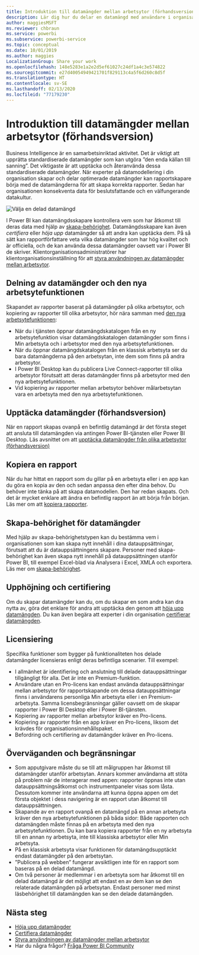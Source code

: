 ```yaml
---
title: Introduktion till datamängder mellan arbetsytor (förhandsversion)
description: Lär dig hur du delar en datamängd med användare i organisationen. De kan sedan skapa rapporter baserat på din datamängd på sina egna arbetsytor.
author: maggiesMSFT
ms.reviewer: chbraun
ms.service: powerbi
ms.subservice: powerbi-service
ms.topic: conceptual
ms.date: 10/01/2019
ms.author: maggies
LocalizationGroup: Share your work
ms.openlocfilehash: 148e5283e1a2e2d5ef61027c24df1a4c3e574822
ms.sourcegitcommit: e27d40054949421701f829113c4a5f6d260c8d5f
ms.translationtype: HT
ms.contentlocale: sv-SE
ms.lasthandoff: 02/13/2020
ms.locfileid: "77179230"
---
```

# <a name="intro-to-datasets-across-workspaces-preview"></a>Introduktion till datamängder mellan arbetsytor (förhandsversion)

Business Intelligence är en samarbetsinriktad aktivitet. Det är viktigt att upprätta standardiserade datamängder som kan utgöra ”den enda källan till sanning”. Det viktigaste är att upptäcka och återanvända dessa standardiserade datamängder. När experter på datamodellering i din organisation skapar och delar optimerade datamängder kan rapportskapare börja med de datamängderna för att skapa korrekta rapporter. Sedan har organisationen konsekventa data för beslutsfattande och en välfungerande datakultur.

![Välja en delad datamängd](media/service-datasets-across-workspaces/power-bi-select-shared-dataset.png)

I Power BI kan datamängdsskapare kontrollera vem som har åtkomst till deras data med hjälp av [skapa-behörighet](service-datasets-build-permissions.md). Datamängdsskapare kan även *certifiera* eller *höja upp* datamängder så att andra kan upptäcka dem. På så sätt kan rapportförfattare veta vilka datamängder som har hög kvalitet och är officiella, och de kan använda dessa datamängder oavsett var i Power BI de skriver. Klientorganisationsadministratörer har klientorganisationsinställning för att [styra användningen av datamängder mellan arbetsytor](service-datasets-admin-across-workspaces.md).

## <a name="dataset-sharing-and-the-new-workspace-experience"></a>Delning av datamängder och den nya arbetsytefunktionen

Skapandet av rapporter baserat på datamängder på olika arbetsytor, och kopiering av rapporter till olika arbetsytor, hör nära samman med [den nya arbetsytefunktionen](service-create-the-new-workspaces.md):

- När du i tjänsten öppnar datamängdskatalogen från en ny arbetsytefunktion visar datamängdskatalogen datamängder som finns i Min arbetsyta och i arbetsytor med den nya arbetsytefunktionen. 
- När du öppnar datamängdskatalogen från en klassisk arbetsyta ser du bara datamängderna på den arbetsytan, inte dem som finns på andra arbetsytor.
- I Power BI Desktop kan du publicera Live Connect-rapporter till olika arbetsytor förutsatt att deras datamängder finns på arbetsytor med den nya arbetsytefunktionen.
- Vid kopiering av rapporter mellan arbetsytor behöver målarbetsytan vara en arbetsyta med den nya arbetsytefunktionen.

## <a name="discover-datasets-preview"></a>Upptäcka datamängder (förhandsversion)

När en rapport skapas ovanpå en befintlig datamängd är det första steget att ansluta till datamängden via antingen Power BI-tjänsten eller Power BI Desktop. Läs avsnittet om att [upptäcka datamängder från olika arbetsytor (förhandsversion)](service-datasets-discover-across-workspaces.md)

## <a name="copy-a-report"></a>Kopiera en rapport

När du har hittat en rapport som du gillar på en arbetsyta eller i en app kan du göra en kopia av den och sedan anpassa den efter dina behov. Du behöver inte tänka på att skapa datamodellen. Den har redan skapats. Och det är mycket enklare att ändra en befintlig rapport än att börja från början. Läs mer om att [kopiera rapporter](service-datasets-copy-reports.md).

## <a name="build-permission-for-datasets"></a>Skapa-behörighet för datamängder

Med hjälp av skapa-behörighetstypen kan du bestämma vem i organisationen som kan skapa nytt innehåll i dina datauppsättningar, förutsatt att du är datauppsättningens skapare. Personer med skapa-behörighet kan även skapa nytt innehåll på datauppsättningen utanför Power BI, till exempel Excel-blad via Analysera i Excel, XMLA och exportera. Läs mer om [skapa-behörighet](service-datasets-build-permissions.md).

## <a name="promotion-and-certification"></a>Upphöjning och certifiering

Om du skapar datamängder kan du, om du skapar en som andra kan dra nytta av, göra det enklare för andra att upptäcka den genom att [höja upp datamängden](service-datasets-promote.md). Du kan även begära att experter i din organisation [certifierar datamängden](service-datasets-certify.md).

## <a name="licensing"></a>Licensiering

Specifika funktioner som bygger på funktionaliteten hos delade datamängder licensieras enligt deras befintliga scenarier. Till exempel:

- I allmänhet är identifiering och anslutning till delade datauppsättningar tillgängligt för alla. Det är inte en Premium-funktion.
- Användare utan en Pro-licens kan endast använda datauppsättningar mellan arbetsytor för rapportskapande om dessa datauppsättningar finns i användarens personliga Min arbetsyta eller i en Premium-arbetsyta. Samma licensbegränsningar gäller oavsett om de skapar rapporter i Power BI Desktop eller i Power BI-tjänsten.
- Kopiering av rapporter mellan arbetsytor kräver en Pro-licens.
- Kopiering av rapporter från en app kräver en Pro-licens, liksom det krävdes för organisationsinnehållspaket.
- Befordring och certifiering av datamängder kräver en Pro-licens.

## <a name="considerations-and-limitations"></a>Överväganden och begränsningar

- Som apputgivare måste du se till att målgruppen har åtkomst till datamängder utanför arbetsytan. Annars kommer användarna att stöta på problem när de interagerar med appen: rapporter öppnas inte utan datauppsättningsåtkomst och instrumentpaneler visas som låsta. Dessutom kommer inte användarna att kunna öppna appen om det första objektet i dess navigering är en rapport utan åtkomst till datauppsättningen.
- Skapande av en rapport ovanpå en datamängd på en annan arbetsyta kräver den nya arbetsytefunktionen på båda sidor: Både rapporten och datamängden måste finnas på en arbetsyta med den nya arbetsytefunktionen. Du kan bara kopiera rapporter från en ny arbetsyta till en annan ny arbetsyta, inte till klassiska arbetsytor eller Min arbetsyta. 
- På en klassisk arbetsyta visar funktionen för datamängdsupptäckt endast datamängder på den arbetsytan.
- ”Publicera på webben” fungerar avsiktligen inte för en rapport som baseras på en delad datamängd.
- Om två personer är medlemmar i en arbetsyta som har åtkomst till en delad datamängd är det möjligt att endast en av dem kan se den relaterade datamängden på arbetsytan. Endast personer med minst läsbehörighet till datamängden kan se den delade datamängden. 

## <a name="next-steps"></a>Nästa steg

- [Höja upp datamängder](service-datasets-promote.md)
- [Certifiera datamängder](service-datasets-certify.md)
- [Styra användningen av datamängder mellan arbetsytor](service-datasets-admin-across-workspaces.md)
- Har du några frågor? [Fråga Power BI Community](https://community.powerbi.com/)
